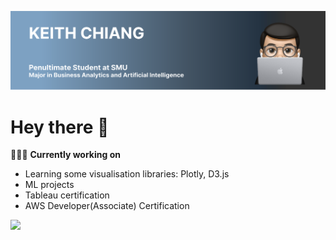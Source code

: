 <img src="./banner.svg"><br>

# Hey there 👋
🧑🏻‍💻  **Currently working on**
 - Learning some visualisation libraries: Plotly, D3.js
 - ML projects
 - Tableau certification
 - AWS Developer(Associate) Certification
 

<a href="https://www.linkedin.com/in/keith-chiang-gw/" target="blank">
<img src="https://img.shields.io/badge/LinkedIn-0077B5?style=for-the-badge&logo=linkedin&logoColor=white"/>
</a>